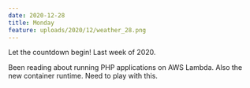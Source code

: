 ```yaml
---
date: 2020-12-28
title: Monday
feature: uploads/2020/12/weather_28.png
---
```


Let the countdown begin! Last week of 2020.

Been reading about running PHP applications on AWS Lambda. Also the new container runtime. Need to play with this.
